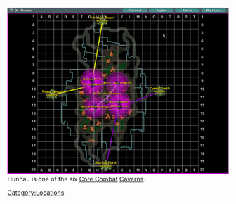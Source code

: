 ![](images/HunhauMap.jpg "fig:HunhauMap.jpg") Hunhau is one of the six [Core
Combat](Core_Combat "wikilink") [Caverns](Caverns "wikilink").

[Category:Locations](Category:Locations "wikilink")
